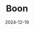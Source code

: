 ---  
layout: startup_page  
title: "Boon"  
id: "getboon.ai"  
permalink: "/boongetboon.ai12192024/"  
website: "https://www.getboon.ai"  
funding_round: "Series A"  
funding_amount: "$20.5M"  
investors: "Marathon, Redpoint"  
about: "Boon is an AI-powered platform designed to improve the efficiency of logistics and fleet management companies. It integrates data from various applications to optimize operations, planning, and overall efficiency, acting as a virtual assistant to streamline workflows and boost revenue."  
markets: "Logistics, AI, SaaS, Artificial Intelligence & Machine Learning, FinTech"  
hq: "San Jose, California, United States"  
founded_year: "2023"  
linkedin: "https://www.linkedin.com/company/boon-technologies-inc"  
twitter: "https://twitter.com/get_boon"  
instagram: ""  
facebook: "https://www.facebook.com/61555457604169"  
crunchbase: "https://www.crunchbase.com/organization/boon-2"  
pitchbook: "https://pitchbook.com/profiles/company/571613-23"  

date_display: "19-Dec-2024"  
date: "2024-12-19"

# SEO Optimization  
meta_title: "Boon - Series A Funding ($20.5M)"  
meta_description: "Boon, Boon is an AI-powered platform designed to improve the efficiency of logistics and fleet management companies. It integrates data from various applica..."  
meta_keywords: "Boon, Logistics, AI, SaaS, Artificial Intelligence & Machine Learning, FinTech, Series A funding"  
canonical_url: "https://startup.projectstartups.com/boongetboon.ai12192024/"  
---